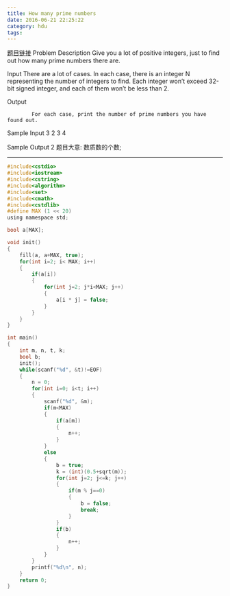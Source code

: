 ```yaml
---
title: How many prime numbers
date: 2016-06-21 22:25:22
category: hdu
tags:
---
```

[题目链接](http://acm.hdu.edu.cn/game/entry/problem/show.php?chapterid=2&sectionid=1&problemid=2)
Problem Description
Give you a lot of positive integers, just to find out how many prime numbers there are.
 

Input
There are a lot of cases. In each case, there is an integer N representing the number of integers to find. Each integer won’t exceed 32-bit signed integer, and each of them won’t be less than 2.
 

Output

            For each case, print the number of prime numbers you have found out.
 

Sample Input
3
2 3 4
 

Sample Output
2
题目大意: 数质数的个数;
<hr />

```c
#include<cstdio>
#include<iostream>
#include<cstring>
#include<algorithm>
#include<set>
#include<cmath>
#include<cstdlib>
#define MAX (1 << 20)
using namespace std;

bool a[MAX];

void init()
{
    fill(a, a+MAX, true);
    for(int i=2; i< MAX; i++)
    {
        if(a[i])
        {
            for(int j=2; j*i<MAX; j++)
            {
                a[i * j] = false;
            }
        }
    }
}

int main()
{
    int m, n, t, k;
    bool b;
    init();
    while(scanf("%d", &t)!=EOF)
    {
        n = 0;
        for(int i=0; i<t; i++)
        {
            scanf("%d", &m);
            if(m<MAX)
            {
                if(a[m])
                {
                    n++;
                }
            }
            else
            {
                b = true;
                k = (int)(0.5+sqrt(m));
                for(int j=2; j<=k; j++)
                {
                    if(m % j==0)
                    {
                        b = false;
                        break;
                    }
                }
                if(b)
                {
                    n++;
                }
            }
        }
        printf("%d\n", n);
    }
    return 0;
}

```